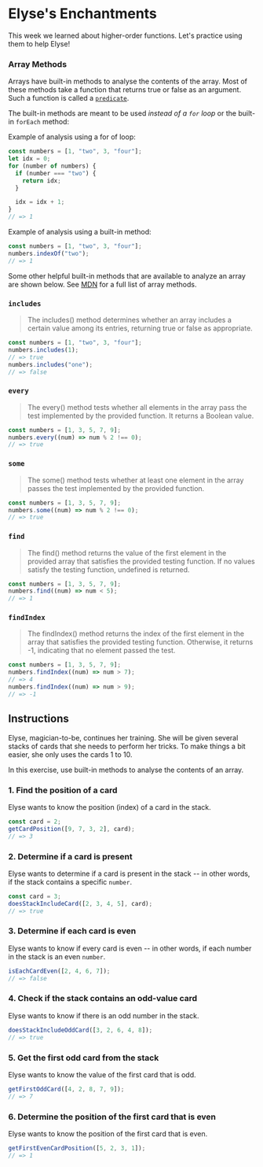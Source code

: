 # Elyse's Enchantments

This week we learned about higher-order functions. Let's practice using them to help Elyse!

### Array Methods

Arrays have built-in methods to analyse the contents of the array.
Most of these methods take a function that returns true or false as an argument.
Such a function is called a [`predicate`][predicate_in_programming].

The built-in methods are meant to be used _instead of a `for` loop_ or the built-in `forEach` method:

Example of analysis using a for of loop:

```javascript
const numbers = [1, "two", 3, "four"];
let idx = 0;
for (number of numbers) {
  if (number === "two") {
    return idx;
  }

  idx = idx + 1;
}
// => 1
```

Example of analysis using a built-in method:

```javascript
const numbers = [1, "two", 3, "four"];
numbers.indexOf("two");
// => 1
```

Some other helpful built-in methods that are available to analyze an array are shown below. See [MDN](https://developer.mozilla.org/en-US/docs/Web/JavaScript/Reference/Global_Objects/Array) for a full list of array methods.

### `includes`

> The includes() method determines whether an array includes a certain value among its entries, returning true or false as appropriate.

```javascript
const numbers = [1, "two", 3, "four"];
numbers.includes(1);
// => true
numbers.includes("one");
// => false
```

### `every`

> The every() method tests whether all elements in the array pass the test implemented by the provided function. It returns a Boolean value.

```javascript
const numbers = [1, 3, 5, 7, 9];
numbers.every((num) => num % 2 !== 0);
// => true
```

### `some`

> The some() method tests whether at least one element in the array passes the test implemented by the provided function.

```javascript
const numbers = [1, 3, 5, 7, 9];
numbers.some((num) => num % 2 !== 0);
// => true
```

### `find`

> The find() method returns the value of the first element in the provided array that satisfies the provided testing function. If no values satisfy the testing function, undefined is returned.

```javascript
const numbers = [1, 3, 5, 7, 9];
numbers.find((num) => num < 5);
// => 1
```

### `findIndex`

> The findIndex() method returns the index of the first element in the array that satisfies the provided testing function. Otherwise, it returns -1, indicating that no element passed the test.

```javascript
const numbers = [1, 3, 5, 7, 9];
numbers.findIndex((num) => num > 7);
// => 4
numbers.findIndex((num) => num > 9);
// => -1
```

[predicate_in_programming]: https://derk-jan.com/2020/05/predicate/

## Instructions

Elyse, magician-to-be, continues her training. She will be given several stacks of cards that she needs to perform her tricks.
To make things a bit easier, she only uses the cards 1 to 10.

In this exercise, use built-in methods to analyse the contents of an array.

### 1. Find the position of a card

Elyse wants to know the position (index) of a card in the stack.

```javascript
const card = 2;
getCardPosition([9, 7, 3, 2], card);
// => 3
```

### 2. Determine if a card is present

Elyse wants to determine if a card is present in the stack -- in other words, if the stack contains a specific `number`.

```javascript
const card = 3;
doesStackIncludeCard([2, 3, 4, 5], card);
// => true
```

### 3. Determine if each card is even

Elyse wants to know if every card is even -- in other words, if each number in the stack is an even `number`.

```javascript
isEachCardEven([2, 4, 6, 7]);
// => false
```

### 4. Check if the stack contains an odd-value card

Elyse wants to know if there is an odd number in the stack.

```javascript
doesStackIncludeOddCard([3, 2, 6, 4, 8]);
// => true
```

### 5. Get the first odd card from the stack

Elyse wants to know the value of the first card that is odd.

```javascript
getFirstOddCard([4, 2, 8, 7, 9]);
// => 7
```

### 6. Determine the position of the first card that is even

Elyse wants to know the position of the first card that is even.

```javascript
getFirstEvenCardPosition([5, 2, 3, 1]);
// => 1
```
